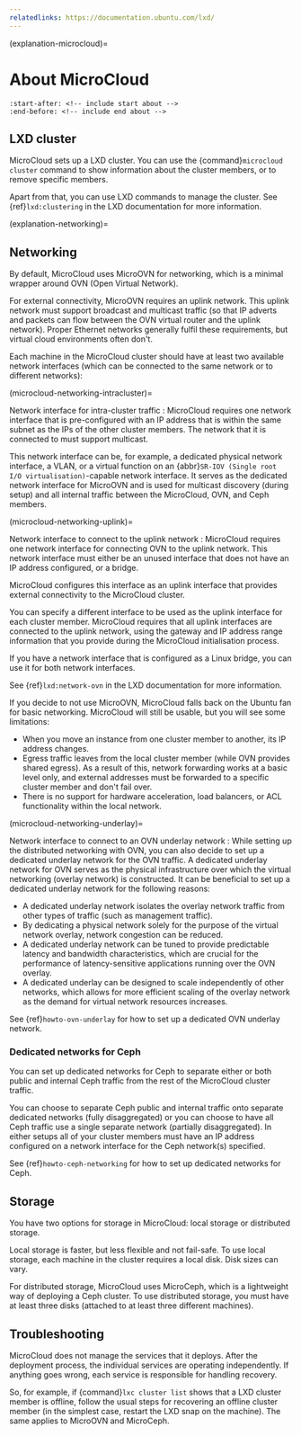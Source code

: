 ```yaml
---
relatedlinks: https://documentation.ubuntu.com/lxd/
---
```


(explanation-microcloud)=
# About MicroCloud

```{include} ../../README.md
:start-after: <!-- include start about -->
:end-before: <!-- include end about -->
```

## LXD cluster

MicroCloud sets up a LXD cluster.
You can use the {command}`microcloud cluster` command to show information about the cluster members, or to remove specific members.

Apart from that, you can use LXD commands to manage the cluster.
See {ref}`lxd:clustering` in the LXD documentation for more information.

(explanation-networking)=
## Networking

By default, MicroCloud uses MicroOVN for networking, which is a minimal wrapper around OVN (Open Virtual Network).

For external connectivity, MicroOVN requires an uplink network.
This uplink network must support broadcast and multicast traffic (so that IP adverts and packets can flow between the OVN virtual router and the uplink network).
Proper Ethernet networks generally fulfil these requirements, but virtual cloud environments often don't.

Each machine in the MicroCloud cluster should have at least two available network interfaces (which can be connected to the same network or to different networks):

(microcloud-networking-intracluster)=

Network interface for intra-cluster traffic
:  MicroCloud requires one network interface that is pre-configured with an IP address that is within the same subnet as the IPs of the other cluster members.
   The network that it is connected to must support multicast.

   This network interface can be, for example, a dedicated physical network interface, a VLAN, or a virtual function on an {abbr}`SR-IOV (Single root I/O virtualisation)`-capable network interface.
   It serves as the dedicated network interface for MicroOVN and is used for multicast discovery (during setup) and all internal traffic between the MicroCloud, OVN, and Ceph members.

(microcloud-networking-uplink)=

Network interface to connect to the uplink network
:  MicroCloud requires one network interface for connecting OVN to the uplink network.
   This network interface must either be an unused interface that does not have an IP address configured, or a bridge.

   MicroCloud configures this interface as an uplink interface that provides external connectivity to the MicroCloud cluster.

   You can specify a different interface to be used as the uplink interface for each cluster member.
   MicroCloud requires that all uplink interfaces are connected to the uplink network, using the gateway and IP address range information that you provide during the MicroCloud initialisation process.

If you have a network interface that is configured as a Linux bridge, you can use it for both network interfaces.

See {ref}`lxd:network-ovn` in the LXD documentation for more information.

If you decide to not use MicroOVN, MicroCloud falls back on the Ubuntu fan for basic networking.
MicroCloud will still be usable, but you will see some limitations:

- When you move an instance from one cluster member to another, its IP address changes.
- Egress traffic leaves from the local cluster member (while OVN provides shared egress).
  As a result of this, network forwarding works at a basic level only, and external addresses must be forwarded to a specific cluster member and don't fail over.
- There is no support for hardware acceleration, load balancers, or ACL functionality within the local network.

(microcloud-networking-underlay)=

Network interface to connect to an OVN underlay network
:  While setting up the distributed networking with OVN, you can also decide to set up a dedicated underlay network for the OVN traffic.
   A dedicated underlay network for OVN serves as the physical infrastructure over which the virtual networking (overlay network) is constructed. It can be beneficial to set up a dedicated underlay network for the following reasons:

- A dedicated underlay network isolates the overlay network traffic from other types of traffic (such as management traffic).
- By dedicating a physical network solely for the purpose of the virtual network overlay, network congestion can be reduced.
- A dedicated underlay network can be tuned to provide predictable latency and bandwidth characteristics, which are crucial for the performance of latency-sensitive applications running over the OVN overlay.
- A dedicated underlay can be designed to scale independently of other networks, which allows for more efficient scaling of the overlay network as the demand for virtual network resources increases.

See {ref}`howto-ovn-underlay` for how to set up a dedicated OVN underlay network.

### Dedicated networks for Ceph
You can set up dedicated networks for Ceph to separate either or both public and internal Ceph traffic from the rest of the MicroCloud cluster traffic.

You can choose to separate Ceph public and internal traffic onto separate dedicated networks (fully disaggregated) or you can choose to have all Ceph traffic use a single separate network (partially disaggregated).
In either setups all of your cluster members must have an IP address configured on a network interface for the Ceph network(s) specified.

See {ref}`howto-ceph-networking` for how to set up dedicated networks for Ceph.

## Storage

You have two options for storage in MicroCloud: local storage or distributed storage.

Local storage is faster, but less flexible and not fail-safe.
To use local storage, each machine in the cluster requires a local disk.
Disk sizes can vary.

For distributed storage, MicroCloud uses MicroCeph, which is a lightweight way of deploying a Ceph cluster.
To use distributed storage, you must have at least three disks (attached to at least three different machines).

## Troubleshooting

MicroCloud does not manage the services that it deploys.
After the deployment process, the individual services are operating independently.
If anything goes wrong, each service is responsible for handling recovery.

So, for example, if {command}`lxc cluster list` shows that a LXD cluster member is offline, follow the usual steps for recovering an offline cluster member (in the simplest case, restart the LXD snap on the machine).
The same applies to MicroOVN and MicroCeph.
